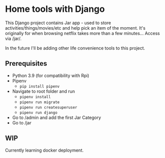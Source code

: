 # Home tools with Django

This Django project contains Jar app - used to store activities/things/movies/etc and help pick an item of the moment. It's originally for when browsing netflix takes more than a few minutes... Access via /jar/.

In the future I'll be adding other life convenience tools to this project.


## Prerequisites

- Python 3.9 (for compatibility with Rpi)
- Pipenv
  - `pip install pipenv`
- Navigate to root folder and run
  - `pipenv install`
  - `pipenv run migrate`
  - `pipenv run createsuperuser`
  - `pipenv run django`
- Go to /admin and add the first Jar Category
- Go to /jar

## WIP

Currently learning docker deployment.